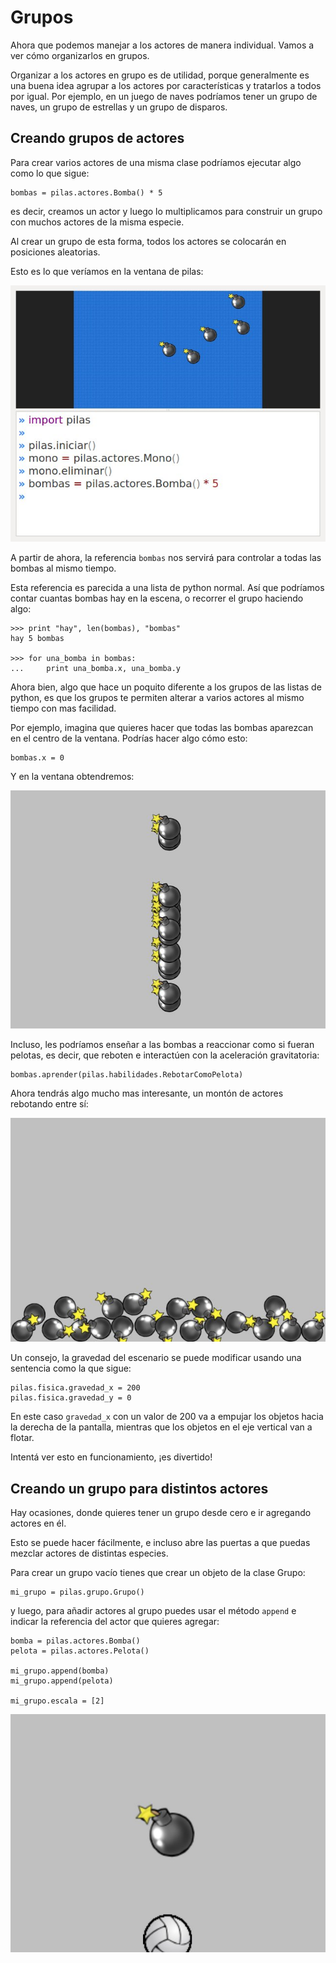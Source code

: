 # Grupos

Ahora que podemos manejar a los actores de manera individual. Vamos
a ver cómo organizarlos en grupos.

Organizar a los actores en grupo es de utilidad, porque generalmente
es una buena idea agrupar a los actores por características y
tratarlos a todos por igual. Por ejemplo, en un juego de naves
podríamos tener un grupo de naves, un grupo de estrellas y un
grupo de disparos.

## Creando grupos de actores

Para crear varios actores de una misma clase
podríamos ejecutar algo como lo que sigue:

```
bombas = pilas.actores.Bomba() * 5
```

es decir, creamos un actor y luego lo multiplicamos
para construir un grupo con muchos actores de la misma
especie.

Al crear un grupo de esta forma, todos los actores
se colocarán en posiciones aleatorias.

Esto es lo que veríamos en la ventana de pilas:

![](../imagenes/grupos/grupos_bombas.jpg)


A partir de ahora, la referencia `bombas` nos servirá para
controlar a todas las bombas al mismo tiempo.

Esta referencia es parecida a una lista de python
normal. Así que podríamos contar cuantas bombas
hay en la escena, o recorrer el grupo haciendo algo:

```
>>> print "hay", len(bombas), "bombas"
hay 5 bombas

>>> for una_bomba in bombas:
...     print una_bomba.x, una_bomba.y
```

Ahora bien, algo que hace un poquito diferente a los
grupos de las listas de python, es que los grupos
te permiten alterar a varios actores al mismo tiempo
con mas facilidad.

Por ejemplo, imagina que quieres hacer que todas las
bombas aparezcan en el centro de la ventana. Podrías
hacer algo cómo esto:

```
bombas.x = 0
```

Y en la ventana obtendremos:

![](../imagenes/grupos/grupos_bombas_x.jpg)


Incluso, les podríamos enseñar a las bombas a reaccionar
como si fueran pelotas, es decir, que reboten e interactúen
con la aceleración gravitatoria:

```
bombas.aprender(pilas.habilidades.RebotarComoPelota)
```

Ahora tendrás algo mucho mas interesante, un montón de
actores rebotando entre sí:

![](../imagenes/grupos/grupos_bombas_como_pelota.jpg)


Un consejo, la gravedad del escenario se puede modificar
usando una sentencia como la que sigue:

```
pilas.fisica.gravedad_x = 200
pilas.fisica.gravedad_y = 0
```

En este caso `gravedad_x` con un valor de 200 va a empujar los objetos
hacia la derecha de la pantalla, mientras que los objetos en el eje vertical
van a flotar.

Intentá ver esto en funcionamiento, ¡es divertido!

## Creando un grupo para distintos actores

Hay ocasiones, donde quieres tener un grupo
desde cero e ir agregando actores en él.

Esto se puede hacer fácilmente, e incluso
abre las puertas a que puedas mezclar actores
de distintas especies.

Para crear un grupo vacío tienes que crear
un objeto de la clase Grupo:

```
mi_grupo = pilas.grupo.Grupo()
```

y luego, para añadir actores al grupo puedes usar el
método ``append`` e indicar la referencia del actor
que quieres agregar:

```
bomba = pilas.actores.Bomba()
pelota = pilas.actores.Pelota()

mi_grupo.append(bomba)
mi_grupo.append(pelota)

mi_grupo.escala = [2]
```

![](../imagenes/grupos/grupos_personalizado_escala.jpg)
